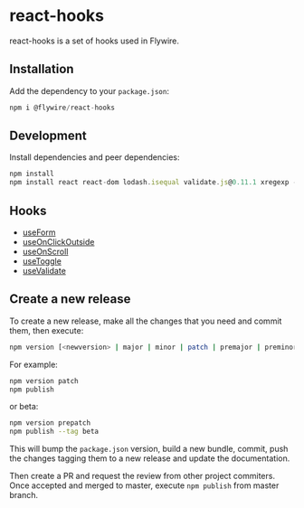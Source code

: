 # react-hooks

react-hooks is a set of hooks used in Flywire.

## Installation

Add the dependency to your `package.json`:

```javascript
npm i @flywire/react-hooks
```

## Development

Install dependencies and peer dependencies:

```javascript
npm install
npm install react react-dom lodash.isequal validate.js@0.11.1 xregexp --no-save
```

## Hooks

* [useForm](src/useForm/README.md)
* [useOnClickOutside](src/useOnClickOutside/README.md)
* [useOnScroll](src/useOnScroll/README.md)
* [useToggle](src/useToggle/README.md)
* [useValidate](src/useValidate/README.md)

## Create a new release

To create a new release, make all the changes that you need and commit them, then execute:

```bash
npm version [<newversion> | major | minor | patch | premajor | preminor | prepatch | prerelease | from-git]
```

For example:

```bash
npm version patch
npm publish
```

or beta:

```bash
npm version prepatch
npm publish --tag beta
```

This will bump the `package.json` version, build a new bundle, commit, push the changes tagging them to a new release and update the documentation.

Then create a PR and request the review from other project commiters. Once accepted and merged to master, execute `npm publish` from master branch.

